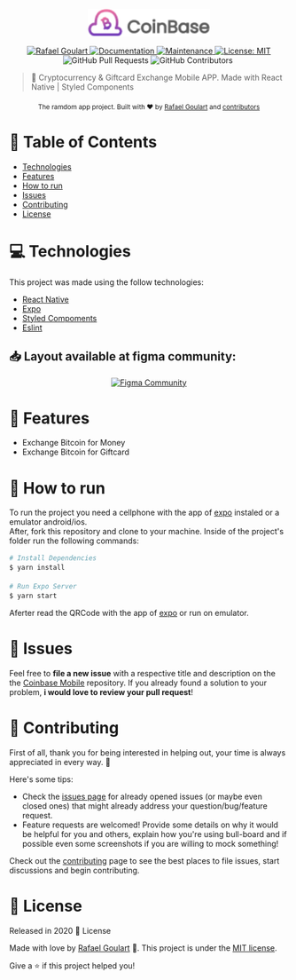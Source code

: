 <p align="center">
   <img src=".github/assets/logo.png" width="220"/>
</p>
 
<p align="center">	
   <a href="https://www.linkedin.com/in/rafael-goulartb/">
      <img alt="Rafael Goulart" src="https://img.shields.io/badge/-RafaelGoulartB-fd61aa?style=flat&logo=Linkedin&logoColor=white" />
   </a>
  <a href="https://github.com/RafaelGoulartB/coinbase-mobile#readme">
    <img alt="Documentation" src="https://img.shields.io/badge/documentation-yes-fd61aa.svg" target="_blank" />
  </a>
  <a href="https://github.com/RafaelGoulartB/coinbase-mobile/graphs/commit-activity">
    <img alt="Maintenance" src="https://img.shields.io/badge/Maintained%3F-yes-fd61aa.svg" target="_blank" />
  </a>
  <a href="https://github.com/RafaelGoulartB/coinbase-mobile/blob/master/LICENSE">
    <img alt="License: MIT" src="https://img.shields.io/badge/License-MIT-fd61aa.svg" target="_blank" />
  </a>
  <img alt="GitHub Pull Requests" src="https://img.shields.io/github/issues-pr/RafaelGoulartB/coinbase-mobile?color=fd61aa" />
  <img alt="GitHub Contributors" src="https://img.shields.io/github/contributors/RafaelGoulartB/coinbase-mobile?color=fd61aa" />
  <img alt="" src="https://img.shields.io/github/repo-size/RafaelGoulartB/coinbase-mobile?color=fd61aa" />
</p>

> 💸 Cryptocurrency & Giftcard Exchange Mobile APP. Made with React Native | Styled Components

<div align="center">
  <sub>The ramdom app project. Built with ❤︎ by
    <a href="https://github.com/RafaelGoulartB">Rafael Goulart</a> and
    <a href="https://github.com/RafaelGoulartB/coinbase-mobile/graphs/contributors">
      contributors
    </a>
  </sub>
</div>

# :pushpin: Table of Contents

- [Technologies](#computer-technologies)
- [Features](#rocket-features)
- [How to run](#construction_worker-how-to-run)
- [Issues](#bug-issues)
- [Contributing](#tada-contributing)
- [License](#closed_book-license)

# :computer: Technologies
This project was made using the follow technologies:

* [React Native](https://reactnative.dev/)    
* [Expo](http://expo.io/)     
* [Styled Compoments](https://styled-components.com/)     
* [Eslint](https://eslint.org/)     

<h2 align="left"> 📥 Layout available at figma community: </h2>
<p align="center">
    <a title="Acess Figma Community" href="https://www.figma.com/community/file/804922692506903468/CoinBase-Web-%26-Mobile-App-Design">
        <img alt="Figma Community" src="https://img.shields.io/badge/Figma Community-black?style=flat-square&logo=figma&logoColor=red" width="200px" />
    </a>
</p>

# :rocket: Features

- Exchange Bitcoin for Money
- Exchange Bitcoin for Giftcard

# :construction_worker: How to run
To run the project you need a cellphone with the app of [expo](https://play.google.com/store/apps/details?id=host.exp.exponent) instaled or a emulator android/ios.
<br />
After, fork this repository and clone to your machine. Inside of the project's folder run the following commands:

```sh
# Install Dependencies
$ yarn install

# Run Expo Server
$ yarn start
```
Aferter read the QRCode with the app of [expo](https://play.google.com/store/apps/details?id=host.exp.exponent) or run on emulator.


# :bug: Issues

Feel free to **file a new issue** with a respective title and description on the the [Coinbase Mobile](https://github.com/RafaelGoulartB/coinbase-mobile/issues) repository. If you already found a solution to your problem, **i would love to review your pull request**!

# :tada: Contributing
First of all, thank you for being interested in helping out, your time is always appreciated in every way. :100:

Here's some tips:

* Check the [issues page](https://github.com/RafaelGoulartB/coinbase-mobile/issues) for already opened issues (or maybe even closed ones) that might already address your question/bug/feature request.
* Feature requests are welcomed! Provide some details on why it would be helpful for you and others, explain how you're using bull-board and if possible even some screenshots if you are willing to mock something!

Check out the [contributing](./CONTRIBUTING.md) page to see the best places to file issues, start discussions and begin contributing.

# :closed_book: License

Released in 2020 :closed_book: License

Made with love by [Rafael Goulart](https://github.com/RafaelGoulartB) 🚀.
This project is under the [MIT license](./LICENSE).


Give a ⭐️ if this project helped you!
